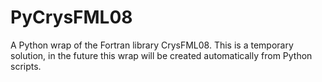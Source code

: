 # PyCrysFML08

A Python wrap of the Fortran library CrysFML08. This is a temporary solution, in the future this wrap will be created automatically from Python scripts.